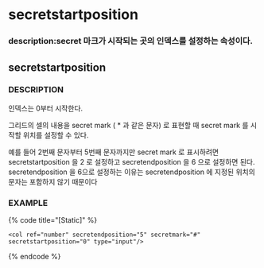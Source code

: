# secretstartposition

### description:secret 마크가 시작되는 곳의 인덱스를 설정하는 속성이다.

## secretstartposition

### DESCRIPTION

인덱스는 0부터 시작한다.

그리드의 셀의 내용을 secret mark \( \* 과 같은 문자\) 로 표현할 때 secret mark 를 시작할 위치를 설정할 수 있다.

예를 들어 2번째 문자부터 5번째 문자까지만 secret mark 로 표시하려면 secretstartposition 을 2 로 설정하고 secretendposition 을 6 으로 설정하면 된다. secretendposition 을 6으로 설정하는 이유는 secretendposition 에 지정된 위치의 문자는 포함하지 않기 때문이다

### EXAMPLE

{% code title="\[Static\]" %}
```markup
<col ref="number" secretendposition="5" secretmark="#" secretstartposition="0" type="input"/>
```
{% endcode %}

